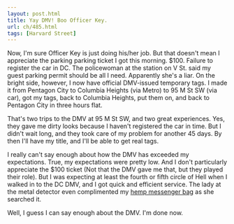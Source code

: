 ```yaml
---
layout: post.html
title: Yay DMV! Boo Officer Key.
url: ch/485.html
tags: [Harvard Street]
---
```

Now, I'm sure Officer Key is just doing his/her job. But that doesn't mean I appreciate the parking parking ticket I got this morning. $100. Failure to register the car in DC. The policewoman at the station on V St. said my guest parking permit should be all I need. Apparently she's a liar. On the bright side, however, I now have official DMV-issued temporary tags. I made it from Pentagon City to Columbia Heights (via Metro) to 95 M St SW (via car), got my tags, back to Columbia Heights, put them on, and back to Pentagon City in three hours flat. 

That's two trips to the DMV at 95 M St SW, and two great experiences. Yes, they gave me dirty looks because I haven't registered the car in time. But I didn't wait long, and they took care of my problem for another 45 days. By then I'll have my title, and I'll be able to get real tags.

I really can't say enough about how the DMV has exceeded my expectations. True, my expectations were pretty low. And I don't particularly appreciate the $100 ticket (Not that the DMV gave me that, but they played their role). But I was expecting at least the fourth or fifth circle of Hell when I walked in to the DC DMV, and I got quick and efficient service. The lady at the metal detector even complimented my [hemp messenger bag](https://www.nubiusorganics.com/merchantmanager/product_info.php?cPath=59&products_id=176&mmsid=9744d1c337545099b19b8622a7e34c71) as she searched it.

Well, I guess I can say enough about the DMV. I'm done now.
